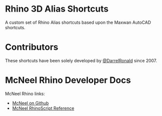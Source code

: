 # Rhino 3D Alias Shortcuts
A custom set of Rhino Alias shortcuts based upon the Maxwan AutoCAD shortcuts.

# Contributors
These shortcuts have been solely developed by [@DarrelRonald](https://github.com/DarrelRonald) since 2007. 

# McNeel Rhino Developer Docs
McNeel Rhino links:
* [McNeel on Github](https://github.com/mcneel)
* [McNeel RhinoScript Reference](https://developer.rhino3d.com/guides/rhinoscript/)
